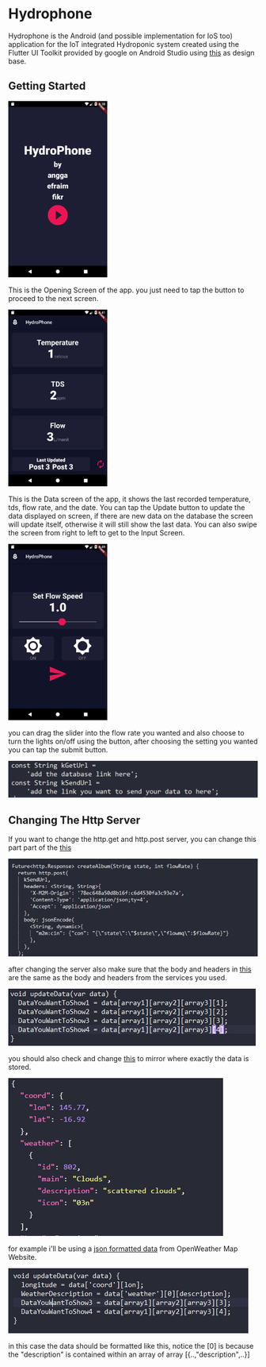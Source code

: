 # Hydrophone

Hydrophone is the Android (and possible implementation for IoS too) application for the IoT integrated Hydroponic system 
created using the Flutter UI Toolkit provided by google on Android Studio using [this](https://github.com/londonappbrewery/bmi-calculator-flutter) 
as design base.

## Getting Started

<img src="tutorial%20images/opening_screen.png" width="200">


This is the Opening Screen of the app. you just need to tap the button to proceed to the next screen.

<img src="tutorial%20images/data_screen.png" width="200">


This is the Data screen of the app, it shows the last recorded temperature, tds, flow rate, and the date. You can tap the 
Update button to update the data displayed on screen, if there are new data on the database the screen will update itself,
otherwise it will still show the last data. You can also swipe the screen from right to left to get to the Input Screen.

<img src="tutorial%20images/input_screen.png" width="200">


you can drag the slider into the flow rate you wanted and also choose to turn the lights on/off using the button,
after choosing the setting you wanted you can tap the submit button.


<img src="tutorial%20images/link.PNG">

## Changing The Http Server


If you want to change the http.get and http.post server, you can change this part part of the [this](lib/functionality/constant.dart)


<img src="tutorial%20images/body_and_headers.PNG">


after changing the server also make sure that the body and headers in [this](lib/functionality/networking.dart) are the same as the 
body and headers from the services you used.


<img src="tutorial%20images/jsondata.PNG">


you should also check and change [this](lib/screens/dataPage_screen.dart) to mirror where exactly the data is stored.


<img src="tutorial%20images/jsondata_example.PNG">


for example i'll be using a [json formatted data](https://samples.openweathermap.org/data/2.5/weather?id=2172797&appid=439d4b804bc8187953eb36d2a8c26a02) 
from OpenWeather Map Website.


<img src="tutorial%20images/getting_example.PNG">


in this case the data should be formatted like this, notice the [0] is because the "description" is contained within an array 
of array [{..,"description",..}]